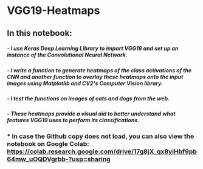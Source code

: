 # VGG19-Heatmaps
## In this notebook:
##### - I use Keras Deep Learning Library to import VGG19 and set up an instance of the Convolutional Neural Network.
##### - I write a function to generate heatmaps of the class activations of the CNN and another function to overlay these heatmaps onto the input images using Matplotlib and CV2's Computer Vision library.
##### - I test the functions on images of cats and dogs from the web.
##### - These heatmaps provide a visual aid to better understand what features VGG19 uses to perform its classifications.

### * In case the Github copy does not load, you can also view the notebook on Google Colab: https://colab.research.google.com/drive/17g8jX_qx8yiHbf9pb64mw_uOQDVgrbb-?usp=sharing
